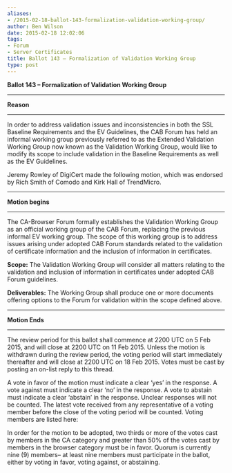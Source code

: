 ```yaml
---
aliases:
- /2015-02-18-ballot-143-formalization-validation-working-group/
author: Ben Wilson
date: 2015-02-18 12:02:06
tags:
- Forum
- Server Certificates
title: Ballot 143 – Formalization of Validation Working Group
type: post
---
```


**Ballot 143 – Formalization of Validation Working Group**

______________________________________________________________________

**Reason**

______________________________________________________________________

In order to address validation issues and inconsistencies in both the SSL Baseline Requirements and the EV Guidelines, the CAB Forum has held an informal working group previously referred to as the Extended Validation Working Group now known as the Validation Working Group, would like to modify its scope to include validation in the Baseline Requirements as well as the EV Guidelines.

Jeremy Rowley of DigiCert made the following motion, which was endorsed by Rich Smith of Comodo and Kirk Hall of TrendMicro.

______________________________________________________________________

**Motion begins**

______________________________________________________________________

The CA-Browser Forum formally establishes the Validation Working Group as an official working group of the CAB Forum, replacing the previous informal EV working group. The scope of this working group is to address issues arising under adopted CAB Forum standards related to the validation of certificate information and the inclusion of information in certificates.

**Scope:** The Validation Working Group will consider all matters relating to the validation and inclusion of information in certificates under adopted CAB Forum guidelines.

**Deliverables:** The Working Group shall produce one or more documents offering options to the Forum for validation within the scope defined above.

______________________________________________________________________

**Motion Ends**

______________________________________________________________________

The review period for this ballot shall commence at 2200 UTC on 5 Feb 2015, and will close at 2200 UTC on 11 Feb 2015. Unless the motion is withdrawn during the review period, the voting period will start immediately thereafter and will close at 2200 UTC on 18 Feb 2015. Votes must be cast by posting an on-list reply to this thread.

A vote in favor of the motion must indicate a clear ‘yes’ in the response. A vote against must indicate a clear ‘no’ in the response. A vote to abstain must indicate a clear ‘abstain’ in the response. Unclear responses will not be counted. The latest vote received from any representative of a voting member before the close of the voting period will be counted. Voting members are listed here:

In order for the motion to be adopted, two thirds or more of the votes cast by members in the CA category and greater than 50% of the votes cast by members in the browser category must be in favor. Quorum is currently nine (9) members– at least nine members must participate in the ballot, either by voting in favor, voting against, or abstaining.